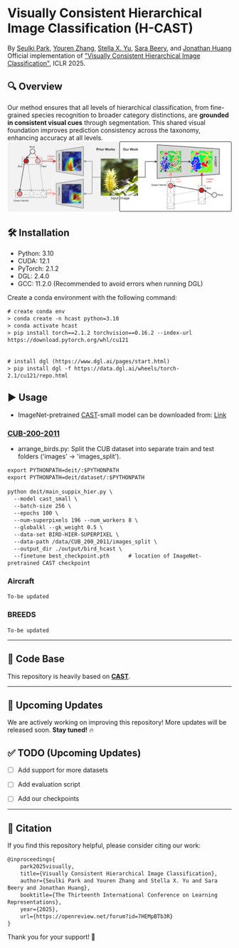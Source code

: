 # Visually Consistent Hierarchical Image Classification (H-CAST)
By [Seulki Park](https://sites.google.com/view/seulkipark/home), [Youren Zhang](https://www.linkedin.com/in/youren-zhang-92a447251/), [Stella X. Yu](https://web.eecs.umich.edu/~stellayu/), [Sara Beery](https://beerys.github.io/), and [Jonathan Huang](http://www.jonathan-huang.org)   
Official implementation of ["Visually Consistent Hierarchical Image Classification"](https://openreview.net/forum?id=IRcv4yFX6z), ICLR 2025.

## 🔍 Overview
Our method ensures that all levels of hierarchical classification, from fine-grained species recognition to broader category distinctions, are **grounded in consistent visual cues** through segmentation. This shared visual foundation improves prediction consistency across the taxonomy, enhancing accuracy at all levels.   
<img src="images/prior_vs_ours.png" width="700">



## 🛠️ Installation
- Python: 3.10
- CUDA: 12.1
- PyTorch: 2.1.2
- DGL: 2.4.0
- GCC: 11.2.0 (Recommended to avoid errors when running DGL)

Create a conda environment with the following command:
```
# create conda env
> conda create -n hcast python=3.10
> conda activate hcast
> pip install torch==2.1.2 torchvision==0.16.2 --index-url https://download.pytorch.org/whl/cu121


# install dgl (https://www.dgl.ai/pages/start.html)
> pip install dgl -f https://data.dgl.ai/wheels/torch-2.1/cu121/repo.html
```


## ▶️  Usage
- ImageNet-pretrained [CAST](https://openreview.net/forum?id=IRcv4yFX6z)-small model can be downloaded from: [Link](https://huggingface.co/twke/CAST/blob/main/snapshots/deit/imagenet1k/cast_small/best_checkpoint.pth)

### [CUB-200-2011](https://www.vision.caltech.edu/datasets/cub_200_2011/)
- arrange_birds.py: Split the CUB dataset into separate train and test folders ('images' -> 'images_split').
```
export PYTHONPATH=deit/:$PYTHONPATH
export PYTHONPATH=deit/dataset/:$PYTHONPATH

python deit/main_suppix_hier.py \
  --model cast_small \
  --batch-size 256 \
  --epochs 100 \
  --num-superpixels 196 --num_workers 8 \
  --globalkl --gk_weight 0.5 \
  --data-set BIRD-HIER-SUPERPIXEL \
  --data-path /data/CUB_200_2011/images_split \
  --output_dir ./output/bird_hcast \
  --finetune best_checkpoint.pth      # location of ImageNet-pretrained CAST checkpoint
```

### Aircraft
```
To-be updated
```
### BREEDS
```
To-be updated
```

---

## 🔗 Code Base
This repository is heavily based on **[CAST](https://github.com/twke18/CAST.git)**.  

---

## 🚀 Upcoming Updates
We are actively working on improving this repository! More updates will be released soon. **Stay tuned!** 🔥


## ✅ TODO (Upcoming Updates)
- [ ] Add support for more datasets
- [ ] Add evaluation script
- [ ] Add our checkpoints


---

## 📢 Citation
If you find this repository helpful, please consider citing our work:
```
@inproceedings{
    park2025visually,
    title={Visually Consistent Hierarchical Image Classification},
    author={Seulki Park and Youren Zhang and Stella X. Yu and Sara Beery and Jonathan Huang},
    booktitle={The Thirteenth International Conference on Learning Representations},
    year={2025},
    url={https://openreview.net/forum?id=7HEMpBTb3R}
}
```
Thank you for your support! 🚀
